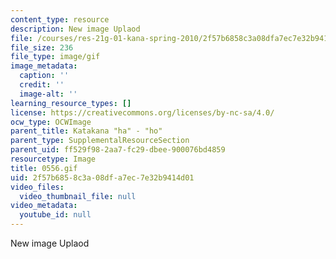 ```yaml
---
content_type: resource
description: New image Uplaod
file: /courses/res-21g-01-kana-spring-2010/2f57b6858c3a08dfa7ec7e32b9414d01_0556.gif
file_size: 236
file_type: image/gif
image_metadata:
  caption: ''
  credit: ''
  image-alt: ''
learning_resource_types: []
license: https://creativecommons.org/licenses/by-nc-sa/4.0/
ocw_type: OCWImage
parent_title: Katakana "ha" - "ho"
parent_type: SupplementalResourceSection
parent_uid: ff529f98-2aa7-fc29-dbee-900076bd4859
resourcetype: Image
title: 0556.gif
uid: 2f57b685-8c3a-08df-a7ec-7e32b9414d01
video_files:
  video_thumbnail_file: null
video_metadata:
  youtube_id: null
---
```

New image Uplaod